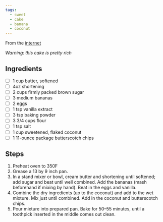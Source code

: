 ```yaml
---
tags:
  - sweet
  - cake
  - banana
  - coconut
---
```


From the [internet](https://www.thedailymeal.com/recipes/butterscotch-banana-coconut-cake-recipe)

*Warning: this cake is pretty rich*

## Ingredients

- [ ] 1 cup butter, softened
- [ ] 4oz shortening
- [ ] 2 cups firmly packed brown sugar
- [ ] 3 medium bananas
- [ ] 2 eggs
- [ ] 1 tsp vanilla extract
- [ ] 3 tsp baking powder
- [ ] 3 3/4 cups flour
- [ ] 1 tsp salt
- [ ] 1 cup sweetened, flaked coconut
- [ ] 1 11-ounce package butterscotch chips

## Steps

1. Preheat oven to 350F
1. Grease a 13 by 9 inch pan.
1. In a stand mixer or bowl, cream butter and shortening until softened; add sugar and beat until well combined. Add the bananas (mash beforehand if mixing by hand). Beat in the eggs and vanilla.
1. Combine the dry ingredients (up to the coconut) and add to the wet mixture. Mix just until combined. Add in the coconut and butterscotch chips.
1. Pour mixture into prepared pan. Bake for 50–55 minutes, until a toothpick inserted in the middle comes out clean.
